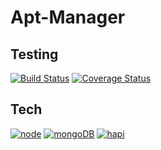 # Apt-Manager

## Testing

[![Build Status](https://travis-ci.org/Edsdover/apt-manager.svg?branch=master)](https://travis-ci.org/Edsdover/bedlam)
[![Coverage Status](https://coveralls.io/repos/Edsdover/apt-manager/badge.svg?branch=master)](https://coveralls.io/r/Edsdover/bedlam?branch=master)

## Tech

[![node](https://img.shields.io/badge/node-v0.12-blue.svg?style=plastic)](https://nodejs.org/)
[![mongoDB](https://img.shields.io/badge/mongodb-v3.0-green.svg?style=plastic)](https://www.mongodb.org/?_ga=1.104545603.2131554767.1430435226)
[![hapi](https://img.shields.io/badge/hapi-8.4.0-red.svg)](http://hapijs.com/)
